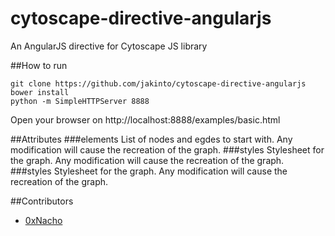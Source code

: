 # cytoscape-directive-angularjs

An AngularJS directive for Cytoscape JS library

##How to run
```{r, engine='bash', count_lines}
git clone https://github.com/jakinto/cytoscape-directive-angularjs
bower install
python -m SimpleHTTPServer 8888
```
Open your browser on http://localhost:8888/examples/basic.html

##Attributes
###elements
List of nodes and egdes to start with. Any modification will cause the recreation of the graph.
###styles
Stylesheet for the graph. Any modification will cause the recreation of the graph.
###styles
Stylesheet for the graph. Any modification will cause the recreation of the graph.

##Contributors

* [0xNacho](http://github.com/0xNacho)
